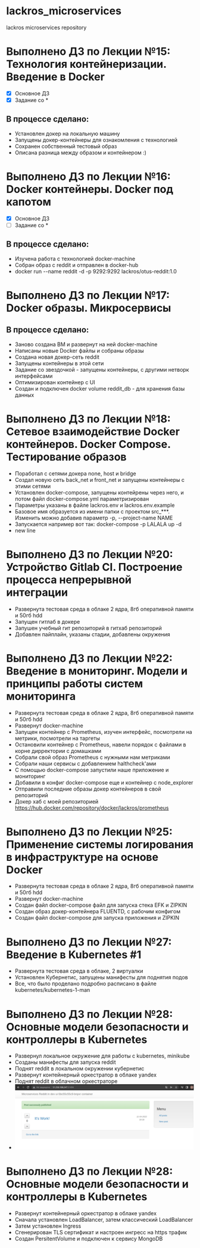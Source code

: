 # lackros_microservices
lackros microservices repository

# Выполнено ДЗ по Лекции №15: Технология контейнеризации. Введение в Docker

 - [X] Основное ДЗ
 - [X] Задание со *

## В процессе сделано:
 - Установлен докер на локальную машину
 - Запущены докер-контейнеры для ознакомления с технологией
 - Сохранен собственный тестовый образ
 - Описана разница между образом и контейнером :)


# Выполнено ДЗ по Лекции №16: Docker контейнеры. Docker под капотом

 - [X] Основное ДЗ
 - [ ] Задание со *

## В процессе сделано:
 - Изучена работа с технологией docker-machine
 - Собран образ с reddit и отправлен в docker-hub
 - docker run --name reddit -d -p 9292:9292 lackros/otus-reddit:1.0

# Выполнено ДЗ по Лекции №17: Docker образы. Микросервисы

## В процессе сделано:
 - Заново создана ВМ и развернут на ней docker-machine
 - Написаны новые Docker файлы и собраны образы
 - Создана новая докер-сеть reddit
 - Запущены контейнеры в этой сети
 - Задание со звездочкой - запущены контейнеры, с другими нетворк интерфейсами
 - Оптимизирован контейнер с UI
 - Создан и подключен docker volume reddit_db - для хранения базы данных

# Выполнено ДЗ по Лекции №18: Сетевое взаимодействие Docker контейнеров. Docker Compose. Тестирование образов
 - Поработал с сетями докера none, host и bridge
 - Создал новую сеть back_net и front_net и запущены контейнеры с этими сетями
 - Установлен docker-compose, запущены контейрены через него, и потом файл docker-compose.yml параметризирован
 - Параметры указаны в файле lackros.env и lackros.env.example
 - Базовое имя образуется из имени папки с проектом src_***. Изменить можно добавив параметр -p, --project-name NAME
 - Запускается например вот так: docker-compose -p LALALA up -d
 - new line

# Выполнено ДЗ по Лекции №20: Устройство Gitlab CI. Построение процесса непрерывной интеграции
 - Развернута тестовая среда в облаке 2 ядра, 8гб оперативной памяти и 50гб hdd
 - Запущен гитлаб в докере
 - Запушен учебный гит репозиторий в гитхаб репозиторий
 - Добавлен пайплайн, указаны стадии, добавлены окружения

# Выполнено ДЗ по Лекции №22: Введение в мониторинг. Модели и принципы работы систем мониторинга
 - Развернута тестовая среда в облаке 2 ядра, 8гб оперативной памяти и 50гб hdd
 - Развернут docker-machine
 - Запущен контейнер с Prometheus, изучен интерфейс, посмотрели на метрики, посмотрели на таргеты
 - Остановили контейнер с Prometheus, навели порядок с файлами в корне дирректории с домашками
 - Собрали свой образ Prometheus с нужными нам метриками
 - Собрали наши сервисы с добавлением halthcheck'ами
 - С помощью docker-compose  запустили наше приложение и мониторинг
 - Добавили в конфиг docker-compose еще и контейнер с node_explorer
 - Отправили последние образы докер контейнеров в свой репозиторий
 - Докер хаб с моей репозиторией https://hub.docker.com/repository/docker/lackros/prometheus

# Выполнено ДЗ по Лекции №25: Применение системы логирования в инфраструктуре на основе Docker
 - Развернута тестовая среда в облаке 2 ядра, 8гб оперативной памяти и 50гб hdd
 - Развернут docker-machine
 - Создан файл docker-compose файл для запуска стека EFK и ZIPKIN
 - Создан образ докер-контейнера FLUENTD, с рабочим конфигом
 - Создан файл docker-compose для запуска приложения и ZIPKIN

# Выполнено ДЗ по Лекции №27: Введение в Kubernetes #1
 - Развернута тестовая среда в облаке, 2 виртуалки
 - Установлен Кубернетис, запущены манифесты для поднятия подов
 - Все, что было проделано подробно расписано в файле kubernetes/kubernetes-1-man

# Выполнено ДЗ по Лекции №28: Основные модели безопасности и контроллеры в Kubernetes
 - Развернул локальное окружение для работы с kubernetes, minikube
 - Созданы манифесты для запуска reddit
 - Поднят reddit в локальном окружении кубернетис
 - Развернут контейнерный оркестратор в облаке yandex
 - Поднят reddit в облачном оркестраторе
 - ![Скриншот работающего reddit в облачном оркестраторе](https://github.com/Otus-DevOps-2021-11/lackros_microservices/blob/kubernetes-2/kubernetes/ya_k8s_reddit.png)


# Выполнено ДЗ по Лекции №28: Основные модели безопасности и контроллеры в Kubernetes
 - Развернут контейнерный оркестратор в облаке yandex
 - Сначала установлен LoadBalancer, затем классический LoadBalancer
 - Затем установлен Ingress
 - Сгенерирован TLS сертификат и настроен ингресс на https трафик
 - Создан PersitentVolume и подключен к сервису MongoDB
